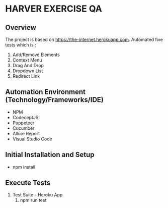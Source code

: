 # HARVER EXERCISE QA

## Overview

The project is based on https://the-internet.herokuapp.com. Automated five tests which is :
1. Add/Remove Elements
2. Context Menu
3. Drag And Drop
4. Dropdown List
5. Redirect Link


## Automation Environment (Technology/Frameworks/IDE)

- NPM
- CodeceptJS
- Puppeteer
- Cucumber
- Allure Report
- Visual Studio Code

## Initial Installation and Setup

- npm install

## Execute Tests

1. Test Suite - Heroku App
   1. npm run test